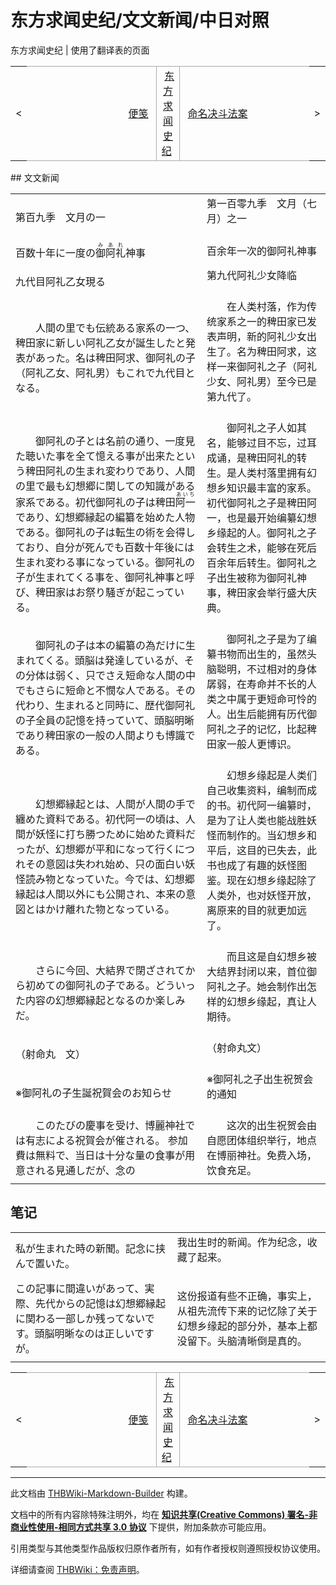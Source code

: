 # 东方求闻史纪/文文新闻/中日对照

<!-- source html: G:\repos\THBWiki-Markdown-Builder\THBWikiMarkdown\Temp\main\1\18\ns0%3A%E4%B8%9C%E6%96%B9%E6%B1%82%E9%97%BB%E5%8F%B2%E7%BA%AA%2F%E6%96%87%E6%96%87%E6%96%B0%E9%97%BB%2F%E4%B8%AD%E6%97%A5%E5%AF%B9%E7%85%A7.html -->

东方求闻史纪 | 使用了翻译表的页面

<center>

<table>
<tbody><tr>
<td>&lt;
</td>
<td style="border-top: 1px solid #aaaaaa; border-bottom: 1px solid #aaaaaa; width: 50%; text-align: right"><a href="./东方求闻史纪-便笺-中日对照.md" title="东方求闻史纪/便笺/中日对照">便笺</a>&#160;
</td>
<td style="text-align: center; border-left: 1px solid #aaaaaa; border-right: 1px solid #aaaaaa; border-top: 1px solid #aaaaaa; border-bottom: 1px solid #aaaaaa;">&#160;<a href="./东方求闻史纪.md" title="东方求闻史纪">东方求闻史纪</a>&#160;
</td>
<td style="border-top: 1px solid #aaaaaa; border-bottom: 1px solid #aaaaaa; width: 50%; text-align: left">&#160;<a href="./东方求闻史纪-命名决斗法案-中日对照.md" title="东方求闻史纪/命名决斗法案/中日对照">命名决斗法案</a>
</td>
<td>&gt;
</td></tr></tbody></table>

  
</center>
## 文文新闻

<table><tbody><tr class="tt-content-header" id="文文新闻-1" data-pos="&#91;&quot;\u6587\u6587\u65b0\u95fb&quot;,1&#93;"><td class="tt-jah" lang="ja"><div class="poem">第百九季　文月の一</div></td><td class="tt-zhh" lang="zh"><div class="poem">第一百零九季　文月（七月）之一<br><br></div></td></tr><tr class="tt-content-header" id="文文新闻-2" data-pos="&#91;&quot;\u6587\u6587\u65b0\u95fb&quot;,2&#93;"><td class="tt-jah" lang="ja"><div class="poem">百数十年に一度の<ruby lang="ja"><rb>御阿礼</rb><rp> (</rp><rt>みあれ</rt><rp>) </rp></ruby>神事</div></td><td class="tt-zhh" lang="zh"><div class="poem">百余年一次的御阿礼神事<br></div></td></tr><tr class="tt-text-header" id="文文新闻-3" data-pos="&#91;&quot;\u6587\u6587\u65b0\u95fb&quot;,3&#93;"><td colspan="2" class="tt-text" lang="zh"><div class="poem"></div></td></tr><tr class="tt-content-header" id="文文新闻-4" data-pos="&#91;&quot;\u6587\u6587\u65b0\u95fb&quot;,4&#93;"><td class="tt-jah" lang="ja"><div class="poem">九代目阿礼乙女現る</div></td><td class="tt-zhh" lang="zh"><div class="poem">第九代阿礼少女降临<br><br></div></td></tr><tr class="tt-content" id="文文新闻-5" data-pos="&#91;&quot;\u6587\u6587\u65b0\u95fb&quot;,5&#93;"><td class="tt-ja" lang="ja"><div class="poem">　　人間の里でも伝統ある家系の一つ、稗田家に新しい阿礼乙女が誕生したと発表があった。名は稗田阿求、御阿礼の子（阿礼乙女、阿礼男）もこれで九代目となる。</div></td><td class="tt-zh" lang="zh"><div class="poem">　　在人类村落，作为传统家系之一的稗田家已发表声明，新的阿礼少女出生了。名为稗田阿求，这样一来御阿礼之子（阿礼少女、阿礼男）至今已是第九代了。<br><br></div></td></tr><tr class="tt-content" id="文文新闻-6" data-pos="&#91;&quot;\u6587\u6587\u65b0\u95fb&quot;,6&#93;"><td class="tt-ja" lang="ja"><div class="poem">　　御阿礼の子とは名前の通り、一度見た聴いた事を全て憶える事が出来たという稗田阿礼の生まれ変わりであり、人間の里で最も幻想郷に関しての知識がある家系である。初代御阿礼の子は稗田<ruby lang="ja"><rb>阿一</rb><rp> (</rp><rt>あいち</rt><rp>) </rp></ruby>であり、幻想郷縁起の編纂を始めた人物である。御阿礼の子は転生の術を会得しており、自分が死んでも百数十年後には生まれ変わる事になっている。御阿礼の子が生まれてくる事を、御阿礼神事と呼び、稗田家はお祭り騒ぎが起こっている。</div></td><td class="tt-zh" lang="zh"><div class="poem">　　御阿礼之子人如其名，能够过目不忘，过耳成诵，是稗田阿礼的转生。是人类村落里拥有幻想乡知识最丰富的家系。初代御阿礼之子是稗田阿一，也是最开始编纂幻想乡缘起的人。御阿礼之子会转生之术，能够在死后百余年后转生。御阿礼之子出生被称为御阿礼神事，稗田家会举行盛大庆典。<br><br></div></td></tr><tr class="tt-content" id="文文新闻-7" data-pos="&#91;&quot;\u6587\u6587\u65b0\u95fb&quot;,7&#93;"><td class="tt-ja" lang="ja"><div class="poem">　　御阿礼の子は本の編纂の為だけに生まれてくる。頭脳は発達しているが、その分体は弱く、只でさえ短命な人間の中でもさらに短命と不憫な人である。その代わり、生まれると同時に、歴代御阿礼の子全員の記憶を持っていて、頭脳明晰であり稗田家の一般の人間よりも博識である。</div></td><td class="tt-zh" lang="zh"><div class="poem">　　御阿礼之子是为了编纂书物而出生的，虽然头脑聪明，不过相对的身体孱弱，在寿命并不长的人类之中属于更短命可怜的人。出生后能拥有历代御阿礼之子的记忆，比起稗田家一般人更博识。<br><br></div></td></tr><tr class="tt-content" id="文文新闻-8" data-pos="&#91;&quot;\u6587\u6587\u65b0\u95fb&quot;,8&#93;"><td class="tt-ja" lang="ja"><div class="poem">　　幻想郷縁起とは、人間が人間の手で纏めた資料である。初代阿一の頃は、人間が妖怪に打ち勝つために始めた資料だったが、幻想郷が平和になって行くにつれその意図は失われ始め、只の面白い妖怪読み物となっていた。今では、幻想郷縁起は人間以外にも公開され、本来の意図とはかけ離れた物となっている。</div></td><td class="tt-zh" lang="zh"><div class="poem">　　幻想乡缘起是人类们自己收集资料，编制而成的书。初代阿一编纂时，是为了让人类也能战胜妖怪而制作的。当幻想乡和平后，这目的已失去，此书也成了有趣的妖怪图鉴。现在幻想乡缘起除了人类外，也对妖怪开放，离原来的目的就更加远了。<br><br></div></td></tr><tr class="tt-content" id="文文新闻-9" data-pos="&#91;&quot;\u6587\u6587\u65b0\u95fb&quot;,9&#93;"><td class="tt-ja" lang="ja"><div class="poem">　　さらに今回、大結界で閉ざされてから初めての御阿礼の子である。どういった内容の幻想郷縁起となるのか楽しみだ。</div></td><td class="tt-zh" lang="zh"><div class="poem">　　而且这是自幻想乡被大结界封闭以来，首位御阿礼之子。她会制作出怎样的幻想乡缘起，真让人期待。<br><br></div></td></tr><tr class="tt-content" id="文文新闻-10" data-pos="&#91;&quot;\u6587\u6587\u65b0\u95fb&quot;,10&#93;"><td class="tt-ja" lang="ja"><div class="poem">（射命丸　文）</div></td><td class="tt-zh" lang="zh"><div class="poem">（射命丸文）<br><br></div></td></tr><tr class="tt-content" id="文文新闻-11" data-pos="&#91;&quot;\u6587\u6587\u65b0\u95fb&quot;,11&#93;"><td class="tt-ja" lang="ja"><div class="poem">※御阿礼の子生誕祝賀会のお知らせ　</div></td><td class="tt-zh" lang="zh"><div class="poem">※御阿礼之子出生祝贺会的通知<br><br></div></td></tr><tr class="tt-content" id="文文新闻-12" data-pos="&#91;&quot;\u6587\u6587\u65b0\u95fb&quot;,12&#93;"><td class="tt-ja" lang="ja"><div class="poem">　　このたびの慶事を受け、博麗神社では有志による祝賀会が催される。 参加費は無料で、当日は十分な量の食事が用意される見通しだが、念の</div></td><td class="tt-zh" lang="zh"><div class="poem">　　这次的出生祝贺会由自愿团体组织举行，地点在博丽神社。免费入场，饮食充足。</div></td></tr><tr class="tt-text-header" id="文文新闻-13" data-pos="&#91;&quot;\u6587\u6587\u65b0\u95fb&quot;,13&#93;"><td colspan="2" class="tt-text" lang="zh"><div class="poem"></div></td></tr></tbody></table>


## 笔记

<table><tbody><tr class="tt-content" id="笔记-1" data-pos="&#91;&quot;\u7b14\u8bb0&quot;,1&#93;"><td class="tt-ja" lang="ja"><div class="poem">私が生まれた時の新聞。記念に挟んで置いた。</div></td><td class="tt-zh" lang="zh"><div class="poem">我出生时的新闻。作为纪念，收藏了起来。<br><br></div></td></tr><tr class="tt-content" id="笔记-2" data-pos="&#91;&quot;\u7b14\u8bb0&quot;,2&#93;"><td class="tt-ja" lang="ja"><div class="poem">この記事に間違いがあって、実際、先代からの記憶は幻想郷縁起に関わる一部しか残ってないです。頭脳明晰なのは正しいですが。</div></td><td class="tt-zh" lang="zh"><div class="poem">这份报道有些不正确，事实上，从祖先流传下来的记忆除了关于幻想乡缘起的部分外，基本上都没留下。头脑清晰倒是真的。</div></td></tr><tr class="tt-text-header" id="笔记-3" data-pos="&#91;&quot;\u7b14\u8bb0&quot;,3&#93;"><td colspan="2" class="tt-text" lang="zh"><div class="poem"></div></td></tr></tbody></table>


<center>

<table>
<tbody><tr>
<td>&lt;
</td>
<td style="border-top: 1px solid #aaaaaa; border-bottom: 1px solid #aaaaaa; width: 50%; text-align: right"><a href="./东方求闻史纪-便笺-中日对照.md" title="东方求闻史纪/便笺/中日对照">便笺</a>&#160;
</td>
<td style="text-align: center; border-left: 1px solid #aaaaaa; border-right: 1px solid #aaaaaa; border-top: 1px solid #aaaaaa; border-bottom: 1px solid #aaaaaa;">&#160;<a href="./东方求闻史纪.md" title="东方求闻史纪">东方求闻史纪</a>&#160;
</td>
<td style="border-top: 1px solid #aaaaaa; border-bottom: 1px solid #aaaaaa; width: 50%; text-align: left">&#160;<a href="./东方求闻史纪-命名决斗法案-中日对照.md" title="东方求闻史纪/命名决斗法案/中日对照">命名决斗法案</a>
</td>
<td>&gt;
</td></tr></tbody></table>

  
</center>
  
  

  





---

此文档由 [THBWiki-Markdown-Builder](https://github.com/Delsin-Yu/THBWiki-Markdown-Builder) 构建。

文档中的所有内容除特殊注明外，均在 [**知识共享(Creative Commons) 署名-非商业性使用-相同方式共享 3.0 协议**](https://creativecommons.org/licenses/by-sa/3.0/deed.zh-hans) 下提供，附加条款亦可能应用。

引用类型与其他类型作品版权归原作者所有，如有作者授权则遵照授权协议使用。

详细请查阅 [THBWiki：免责声明](https://thbwiki.cc/THBWiki:%E5%85%8D%E8%B4%A3%E5%A3%B0%E6%98%8E)。


